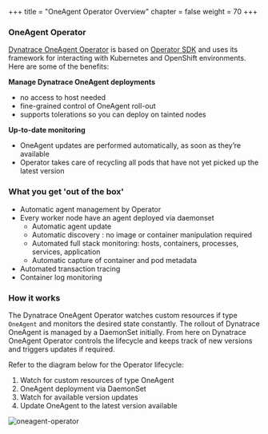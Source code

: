 +++
title = "OneAgent Operator Overview"
chapter = false
weight = 70
+++

### OneAgent Operator

[Dynatrace OneAgent Operator](https://www.dynatrace.com/news/blog/introducing-dynatrace-oneagent-operator/
) is based on [Operator SDK](https://github.com/operator-framework/operator-sdk) and uses its framework for interacting with Kubernetes and OpenShift environments. Here are some of the benefits:

**Manage Dynatrace OneAgent deployments**

* no access to host needed
* fine-grained control of OneAgent roll-out 
* supports tolerations so you can deploy on tainted nodes

**Up-to-date monitoring**

* OneAgent updates are performed automatically, as soon as they’re available 
* Operator takes care of recycling all pods that have not yet picked up the latest version

### What you get 'out of the box'

* Automatic agent management by Operator
* Every worker node have an agent deployed via daemonset
    * Automatic agent update
    * Automatic discovery : no image or container manipulation required
    * Automated full stack monitoring: hosts, containers, processes, services, application
    * Automatic capture of container and pod metadata
* Automated transaction tracing
* Container log monitoring

### How it works

The Dynatrace OneAgent Operator watches custom resources if type ```OneAgent``` and monitors the desired state constantly. The rollout of Dynatrace OneAgent is managed by a DaemonSet initially. From here on Dynatrace OneAgent Operator controls the lifecycle and keeps track of new versions and triggers updates if required.  

Refer to the diagram below for the Operator lifecycle:

1. Watch for custom resources of type OneAgent
1. OneAgent deployment via DaemonSet
1. Watch for available version updates
1. Update OneAgent to the latest version available

![oneagent-operator](/images/oneagent-operator.png)

